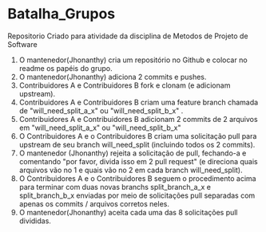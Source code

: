 # Batalha_Grupos
Repositorio Criado para atividade da disciplina de Metodos de Projeto de Software

1. O mantenedor(Jhonanthy) cria um repositório no Github e colocar no readme os papéis do grupo.
2. O mantenedor(Jhonanthy) adiciona 2 commits e pushes.
3. Contribuidores A e Contribuidores B fork e clonam (e adicionam upstream).
4. Contribuidores A e Contribuidores B criam uma feature branch chamada de "will_need_split_a_x" ou "will_need_split_b_x" .
5. Contribuidores A e Contribuidores B adicionam 2 commits de 2 arquivos em "will_need_split_a_x" ou "will_need_split_b_x"
6. O Contribuidores A e o Contribuidores B criam uma solicitação pull para upstream de seu branch will_need_split (incluindo todos os 2 commits).
7. O mantenedor (Jhonanthy) rejeita a solicitação de pull, fechando-a e comentando "por favor, divida isso em 2 pull request" (e direciona quais arquivos vão no 1 e quais vão no 2 em cada branch will_need_split).
8. O Contribuidores A e o Contribuidores B seguem o procedimento acima para terminar com duas novas branchs split_branch_a_x e split_branch_b_x enviadas por meio de solicitações pull separadas com apenas os commits / arquivos corretos neles.
9. O mantenedor(Jhonanthy) aceita cada uma das 8 solicitações pull divididas.
